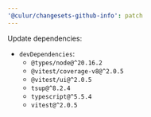 ```yaml
---
'@culur/changesets-github-info': patch
---
```


Update dependencies:

- `devDependencies`:
  - `@types/node@^20.16.2`
  - `@vitest/coverage-v8@^2.0.5`
  - `@vitest/ui@^2.0.5`
  - `tsup@^8.2.4`
  - `typescript@^5.5.4`
  - `vitest@^2.0.5`
